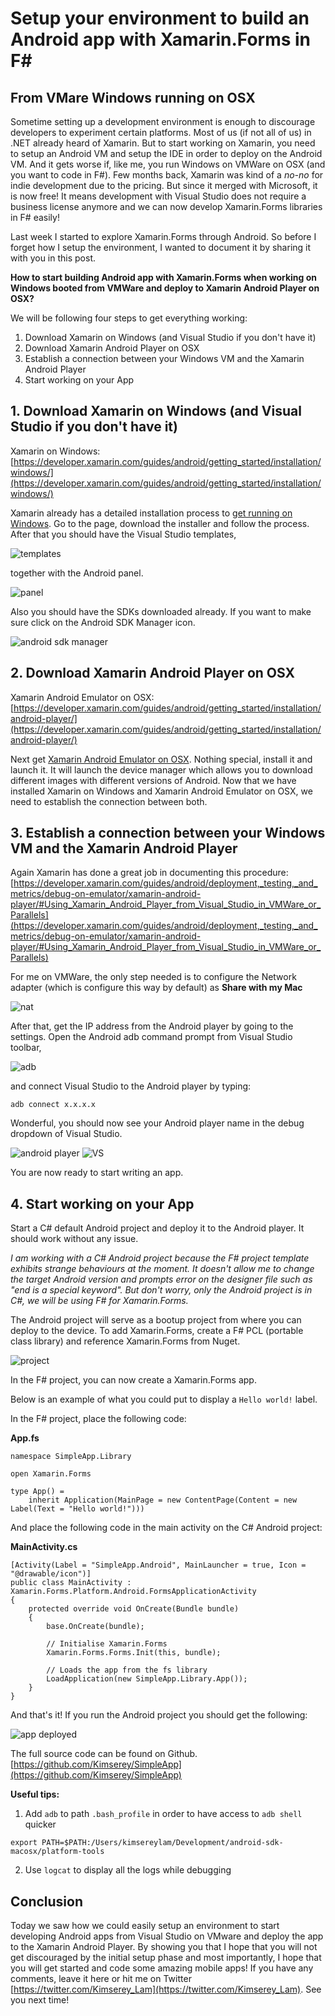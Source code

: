 # Setup your environment to build an Android app with Xamarin.Forms in F#
## From VMare Windows running on OSX

Sometime setting up a development environment is enough to discourage developers to experiment certain platforms.
Most of us (if not all of us) in .NET already heard of Xamarin.
But to start working on Xamarin, you need to setup an Android VM and setup the IDE in order to deploy on the Android VM.
And it gets worse if, like me, you run Windows on VMWare on OSX (and you want to code in F#).
Few months back, Xamarin was kind of a _no-no_ for indie development due to the pricing.
But since it merged with Microsoft, it is now free! 
It means development with Visual Studio does not require a business license anymore and we can now develop Xamarin.Forms libraries in F# easily!

Last week I started to explore Xamarin.Forms through Android. 
So before I forget how I setup the environment, I wanted to document it by sharing it with you in this post.

__How to start building Android app with Xamarin.Forms when working on Windows booted from VMWare and deploy to Xamarin Android Player on OSX?__

We will be following four steps to get everything working:
1. Download Xamarin on Windows (and Visual Studio if you don't have it)
2. Download Xamarin Android Player on OSX
3. Establish a connection between your Windows VM and the Xamarin Android Player
4. Start working on your App

## 1. Download Xamarin on Windows (and Visual Studio if you don't have it)

Xamarin on Windows: [https://developer.xamarin.com/guides/android/getting_started/installation/windows/](https://developer.xamarin.com/guides/android/getting_started/installation/windows/)

Xamarin already has a detailed installation process to [get running on Windows](https://developer.xamarin.com/guides/android/getting_started/installation/windows/).
Go to the page, download the installer and follow the process.
After that you should have the Visual Studio templates,

![templates](https://4.bp.blogspot.com/-FSIHM8HPHUU/VzwgjufcSnI/AAAAAAAAAJY/r65YfshYkYk3pfWPMU8l7w6NU_C1jfczACLcB/s320/AndroidTemplate.png)

together with the Android panel.

![panel](https://1.bp.blogspot.com/-IaxlNAnLCWw/Vzwgjq4kE5I/AAAAAAAAAJg/UMqmu49mBo0-8Id9Hm4BCsv9bIWQLC9lACLcB/s320/AndroidVS.png)

Also you should have the SDKs downloaded already. If you want to make sure click on the Android SDK Manager icon.

![android sdk manager](https://2.bp.blogspot.com/-t3PM9MLl3Z0/VzwgjkcOouI/AAAAAAAAAJc/6z1zIOQepHw1gm17mHq9sTpuLj0OkgingCLcB/s320/SDKmanager.png)

## 2. Download Xamarin Android Player on OSX

Xamarin Android Emulator on OSX: [https://developer.xamarin.com/guides/android/getting_started/installation/android-player/](https://developer.xamarin.com/guides/android/getting_started/installation/android-player/)

Next get [Xamarin Android Emulator on OSX](https://developer.xamarin.com/guides/android/getting_started/installation/android-player/).
Nothing special, install it and launch it. It will launch the device manager which allows you to download different images with different versions of Android.
Now that we have installed Xamarin on Windows and Xamarin Android Emulator on OSX, we need to establish the connection between both. 

## 3. Establish a connection between your Windows VM and the Xamarin Android Player

Again Xamarin has done a great job in documenting this procedure: [https://developer.xamarin.com/guides/android/deployment,_testing,_and_metrics/debug-on-emulator/xamarin-android-player/#Using_Xamarin_Android_Player_from_Visual_Studio_in_VMWare_or_Parallels](https://developer.xamarin.com/guides/android/deployment,_testing,_and_metrics/debug-on-emulator/xamarin-android-player/#Using_Xamarin_Android_Player_from_Visual_Studio_in_VMWare_or_Parallels)

For me on VMWare, the only step needed is to configure the Network adapter (which is configure this way by default) as __Share with my Mac__

![nat](https://4.bp.blogspot.com/-j8cfBk3n6xw/VzwiqdknLII/AAAAAAAAAJs/qmnACGazLwEE33eOLxuGBa8ogDIDje95gCLcB/s320/configure_networkadapter.png)

After that, get the IP address from the Android player by going to the settings.
Open the Android adb command prompt from Visual Studio toolbar,

![adb](https://4.bp.blogspot.com/-cotgyz-1wOY/VzwkbOZ2-CI/AAAAAAAAAJ4/YEaMvih8cs8AFS0Vnb_to-id61q39EKHQCLcB/s320/adb.png)

and connect Visual Studio to the Android player by typing:
```
adb connect x.x.x.x
```
Wonderful, you should now see your Android player name in the debug dropdown of Visual Studio.

![android player](https://2.bp.blogspot.com/-KV83K2x9ZRM/VzwlPrMuhKI/AAAAAAAAAKA/iHYAG4xUn5MyBHGxoooEjlyshuTKwoZfACLcB/s320/android_pl.png)
![VS](https://2.bp.blogspot.com/-QVSBvl1k0Ts/VzwlQK23v_I/AAAAAAAAAKE/JT8oVJEFAJ4gWY0luVrrvFbWf6_YnuzbwCLcB/s320/debug_vs.png)

You are now ready to start writing an app.

## 4. Start working on your App

Start a C# default Android project and deploy it to the Android player. It should work without any issue.

_I am working with a C# Android project because the F# project template exhibits strange behaviours at the moment. It doesn't allow me to change the target Android version and prompts error on the designer file such as "end is a special keyword"._
_But don't worry, only the Android project is in C#, we will be using F# for Xamarin.Forms._

The Android project will serve as a bootup project from where you can deploy to the device.
To add Xamarin.Forms, create a F# PCL (portable class library) and reference Xamarin.Forms from Nuget.

![project](https://1.bp.blogspot.com/-pdzU-AgGI_g/VzyRIRyuoDI/AAAAAAAAAKg/Mg7AR_vl9jcE6VUATZhrI25q_vPORTeiQCLcB/s320/project.png)

In the F# project, you can now create a Xamarin.Forms app.

Below is an example of what you could put to display a `Hello world!` label.

In the F# project, place the following code:

__App.fs__
```
namespace SimpleApp.Library

open Xamarin.Forms

type App() = 
    inherit Application(MainPage = new ContentPage(Content = new Label(Text = "Hello world!")))
```

And place the following code in the main activity on the C# Android project:

__MainActivity.cs__
```
[Activity(Label = "SimpleApp.Android", MainLauncher = true, Icon = "@drawable/icon")]
public class MainActivity : Xamarin.Forms.Platform.Android.FormsApplicationActivity
{
    protected override void OnCreate(Bundle bundle)
    {
        base.OnCreate(bundle);

        // Initialise Xamarin.Forms
        Xamarin.Forms.Forms.Init(this, bundle);
        
        // Loads the app from the fs library
        LoadApplication(new SimpleApp.Library.App());
    }
}
```

And that's it! If you run the Android project you should get the following:

![app deployed](https://4.bp.blogspot.com/-h818BaT-sj4/VzyTzGO4w0I/AAAAAAAAAKs/BfZR68fjedw0usEg38xlQv60f2Dhr5dTQCLcB/s320/app.png)

The full source code can be found on Github. [https://github.com/Kimserey/SimpleApp](https://github.com/Kimserey/SimpleApp)

__Useful tips:__

1. Add `adb` to path `.bash_profile` in order to have access to `adb shell` quicker
```
export PATH=$PATH:/Users/kimsereylam/Development/android-sdk-macosx/platform-tools
```
2. Use `logcat` to display all the logs while debugging

## Conclusion

Today we saw how we could easily setup an environment to start developing Android apps from Visual Studio on VMware and deploy the app to the Xamarin Android Player.
By showing you that I hope that you will not get discouraged by the initial setup phase and most importantly, I hope that you will get started and code some amazing mobile apps!
If you have any comments, leave it here or hit me on Twitter [https://twitter.com/Kimserey_Lam](https://twitter.com/Kimserey_Lam).
See you next time!  
